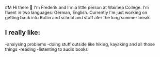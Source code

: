 #M Hi there 👋
I'm Frederik and I'm a little person at Waimea College.
I'm fluent in two languages: German, English.
Currently I'm just working on getting back into Kotlin and school and stuff afer the long summer break.

## I really like:
-analysing problems
-doing stuff outside like hiking, kayaking and all those things
-reading
-listenting to audio books
 


<!--
**frederik-waimea/frederik-waimea** is a ✨ _special_ ✨ repository because its `README.md` (this file) appears on your GitHub profile.

## Here are some ideas to get you started:

- I'm Frederik and I'm a little person at Waimea College.
-I'm fluent in two languages: German, English.
-Currently I'm just working on getting back into Kotlin and school and stuff afer the long summer break.

- 🌱 I’m currently learning to ge back into things and school.
- 👯 I’m looking to collaborate on getting friends

-->
